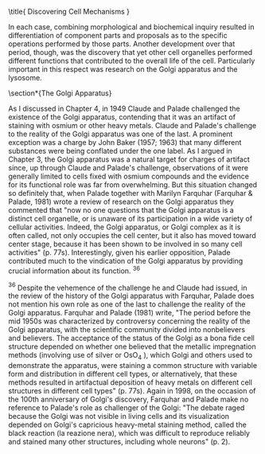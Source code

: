 \title{
Discovering Cell Mechanisms
}

In each case, combining morphological and biochemical inquiry resulted in differentiation of component parts and proposals as to the specific operations performed by those parts. Another development over that period, though, was the discovery that yet other cell organelles performed different functions that contributed to the overall life of the cell. Particularly important in this respect was research on the Golgi apparatus and the lysosome.

\section*{The Golgi Apparatus}

As I discussed in Chapter 4, in 1949 Claude and Palade challenged the existence of the Golgi apparatus, contending that it was an artifact of staining with osmium or other heavy metals. Claude and Palade's challenge to the reality of the Golgi apparatus was one of the last. A prominent exception was a charge by John Baker $(1957$; 1963) that many different substances were being conflated under the one label. As I argued in Chapter 3, the Golgi apparatus was a natural target for charges of artifact since, up through Claude and Palade's challenge, observations of it were generally limited to cells fixed with osmium compounds and the evidence for its functional role was far from overwhelming. But this situation changed so definitely that, when Palade together with Marilyn Farquhar (Farquhar \& Palade, 1981) wrote a review of research on the Golgi apparatus they commented that "now no one questions that the Golgi apparatus is a distinct cell organelle, or is unaware of its participation in a wide variety of cellular activities. Indeed, the Golgi apparatus, or Golgi complex as it is often called, not only occupies the cell center, but it also has moved toward center stage, because it has been shown to be involved in so many cell activities" (p. 77s). Interestingly, given his earlier opposition, Palade contributed much to the vindication of the Golgi apparatus by providing crucial information about its function. ${ }^{36}$

${ }^{36}$ Despite the vehemence of the challenge he and Claude had issued, in the review of the history of the Golgi apparatus with Farquhar, Palade does not mention his own role as one of the last to challenge the reality of the Golgi apparatus. Farquhar and Palade (1981) write, "The period before the mid 1950s was characterized by controversy concerning the reality of the Golgi apparatus, with the scientific community divided into nonbelievers and believers. The acceptance of the status of the Golgi as a bona fide cell structure depended on whether one believed that the metallic impregnation methods (involving use of silver or $\mathrm{OsO}_{4}$ ), which Golgi and others used to demonstrate the apparatus, were staining a common structure with variable form and distribution in different cell types, or alternatively, that these methods resulted in artifactual deposition of heavy metals on different cell structures in different cell types" (p. 77s). Again in 1998, on the occasion of the 100th anniversary of Golgi's discovery, Farquhar and Palade make no reference to Palade's role as challenger of the Golgi: "The debate raged because the Golgi was not visible in living cells and its visualization depended on Golgi's capricious heavy-metal staining method, called the black reaction (la reazione nera), which was difficult to reproduce reliably and stained many other structures, including whole neurons" (p. 2).